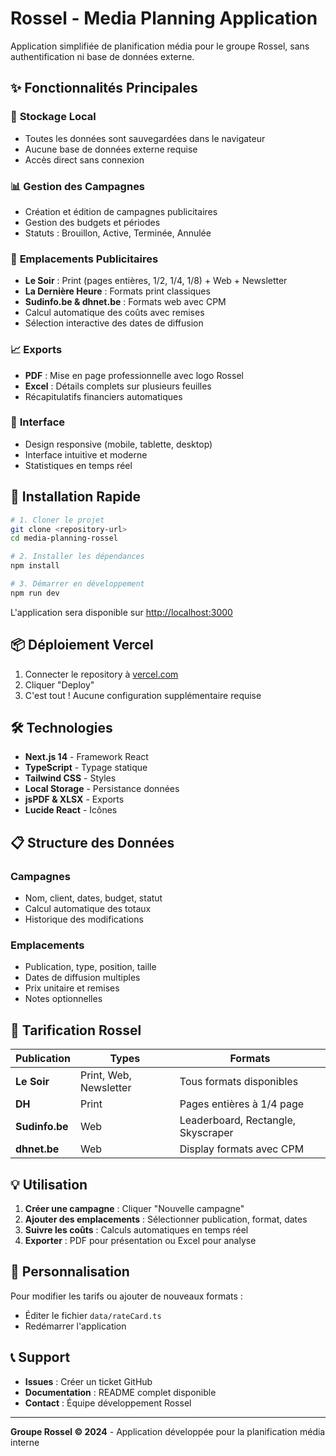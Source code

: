 # Rossel - Media Planning Application

Application simplifiée de planification média pour le groupe Rossel, sans authentification ni base de données externe.

## ✨ Fonctionnalités Principales

### 💾 **Stockage Local**
- Toutes les données sont sauvegardées dans le navigateur
- Aucune base de données externe requise
- Accès direct sans connexion

### 📊 **Gestion des Campagnes**
- Création et édition de campagnes publicitaires
- Gestion des budgets et périodes
- Statuts : Brouillon, Active, Terminée, Annulée

### 📅 **Emplacements Publicitaires**
- **Le Soir** : Print (pages entières, 1/2, 1/4, 1/8) + Web + Newsletter
- **La Dernière Heure** : Formats print classiques
- **Sudinfo.be & dhnet.be** : Formats web avec CPM
- Calcul automatique des coûts avec remises
- Sélection interactive des dates de diffusion

### 📈 **Exports**
- **PDF** : Mise en page professionnelle avec logo Rossel
- **Excel** : Détails complets sur plusieurs feuilles
- Récapitulatifs financiers automatiques

### 📱 **Interface**
- Design responsive (mobile, tablette, desktop)
- Interface intuitive et moderne
- Statistiques en temps réel

## 🚀 Installation Rapide

```bash
# 1. Cloner le projet
git clone <repository-url>
cd media-planning-rossel

# 2. Installer les dépendances
npm install

# 3. Démarrer en développement
npm run dev
```

L'application sera disponible sur [http://localhost:3000](http://localhost:3000)

## 📦 Déploiement Vercel

1. Connecter le repository à [vercel.com](https://vercel.com)
2. Cliquer "Deploy"
3. C'est tout ! Aucune configuration supplémentaire requise

## 🛠 Technologies

- **Next.js 14** - Framework React
- **TypeScript** - Typage statique
- **Tailwind CSS** - Styles
- **Local Storage** - Persistance données
- **jsPDF & XLSX** - Exports
- **Lucide React** - Icônes

## 📋 Structure des Données

### Campagnes
- Nom, client, dates, budget, statut
- Calcul automatique des totaux
- Historique des modifications

### Emplacements
- Publication, type, position, taille
- Dates de diffusion multiples
- Prix unitaire et remises
- Notes optionnelles

## 🎯 Tarification Rossel

| Publication | Types | Formats |
|-------------|-------|---------|
| **Le Soir** | Print, Web, Newsletter | Tous formats disponibles |
| **DH** | Print | Pages entières à 1/4 page |
| **Sudinfo.be** | Web | Leaderboard, Rectangle, Skyscraper |
| **dhnet.be** | Web | Display formats avec CPM |

## 💡 Utilisation

1. **Créer une campagne** : Cliquer "Nouvelle campagne"
2. **Ajouter des emplacements** : Sélectionner publication, format, dates
3. **Suivre les coûts** : Calculs automatiques en temps réel
4. **Exporter** : PDF pour présentation ou Excel pour analyse

## 🔧 Personnalisation

Pour modifier les tarifs ou ajouter de nouveaux formats :
- Éditer le fichier `data/rateCard.ts`
- Redémarrer l'application

## 📞 Support

- **Issues** : Créer un ticket GitHub
- **Documentation** : README complet disponible
- **Contact** : Équipe développement Rossel

---

**Groupe Rossel © 2024** - Application développée pour la planification média interne